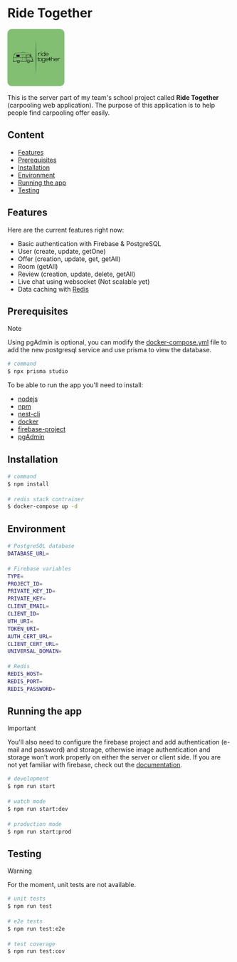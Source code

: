 # Ride Together

![preview](assets/logo.png)

This is the server part of my team's school project called **Ride Together** (carpooling web application). The purpose of this application is to help people find carpooling offer easily.

## Content

- [Features](#features)
- [Prerequisites](#prerequisites)
- [Installation](#installation)
- [Environment](#environment)
- [Running the app](#running-the-app)
- [Testing](#testing)

## Features

Here are the current features right now:

- Basic authentication with Firebase & PostgreSQL
- User (create, update, getOne)
- Offer (creation, update, get, getAll)
- Room (getAll)
- Review (creation, update, delete, getAll)
- Live chat using websocket (Not scalable yet)
- Data caching with [Redis](https://redis.io)

## Prerequisites

> [!NOTE]
> Using pgAdmin is optional, you can modify the [docker-compose.yml](docker-compose.yml) file to add the new postgresql service and use prisma to view the database.
>
> ```bash
> # command
> $ npx prisma studio
> ```

To be able to run the app you'll need to install:

- [nodejs](https://nodejs.org/)
- [npm](https://www.npmjs.com/)
- [nest-cli](https://docs.nestjs.com/cli/overview#installation)
- [docker](https://docs.docker.com)
- [firebase-project](https://firebase.google.com)
- [pgAdmin](https://www.pgadmin.org/download/)

## Installation

```bash
# command
$ npm install

# redis stack contrainer
$ docker-compose up -d
```

## Environment

```bash
# PostgreSQL database
DATABASE_URL=

# Firebase variables
TYPE=
PROJECT_ID=
PRIVATE_KEY_ID=
PRIVATE_KEY=
CLIENT_EMAIL=
CLIENT_ID=
UTH_URI=
TOKEN_URI=
AUTH_CERT_URL=
CLIENT_CERT_URL=
UNIVERSAL_DOMAIN=

# Redis
REDIS_HOST=
REDIS_PORT=
REDIS_PASSWORD=
```

## Running the app

> [!IMPORTANT]
> You'll also need to configure the firebase project and add authentication (e-mail and password) and storage, otherwise image authentication and storage won't work properly on either the server or client side. If you are not yet familiar with firebase, check out the [documentation](https://firebase.google.com/docs).

```bash
# development
$ npm run start

# watch mode
$ npm run start:dev

# production mode
$ npm run start:prod
```

## Testing

> [!WARNING]
> For the moment, unit tests are not available.

```bash
# unit tests
$ npm run test

# e2e tests
$ npm run test:e2e

# test coverage
$ npm run test:cov
```
